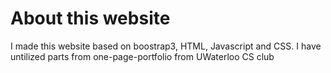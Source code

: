 About this website
==================

I made this website based on boostrap3, HTML, Javascript and CSS. I have untilized parts from one-page-portfolio from UWaterloo CS club 
